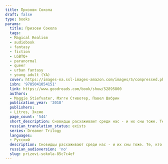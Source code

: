 ```yaml
---
title: Призови Сокола
draft: false
type: books
params:
  title: Призови Сокола
  tags:
  - Magical Realism
  - audiobook
  - fantasy
  - fiction
  - LGBTQ+
  - paranormal
  - queer
  - urban fantasy
  - young adult (YA)
  cover: https://images-na.ssl-images-amazon.com/images/S/compressed.photo.goodreads.com/books/1571079982l/52895800.jpg
  isbn: '9785041054151'
  link: https://www.goodreads.com/book/show/52895800
  authors:
  - Maggie Stiefvater, Мэгги Стивотер, Павел Шабрин
  publication_year: '2018'
  publishers:
  - Litres, Эксмо
  page_count: '544'
  short_description: Сновидцы расхаживают среди нас - и их сны тоже. Те, кто грезят, не могут перестать - они могут лишь по мере сил управлять своими грёзами.
  russian_translation_status: exists
  series: Dreamer Trilogy
  languages:
  - Русский
  description: Сновидцы расхаживают среди нас - и их сны тоже. Те, кто грезят, не могут перестать - они могут лишь по мере сил управлять своими грёзами. Те, кого приснили, не в состоянии жить собственной жизнью - они заснут навеки, если сновидец умрет.<br />А ещё есть те, кого влечет к сновидцам. Те, кто хочет их использовать. Поймать. Убить, пока их сны не погубили всех нас".<br /><br />Ронан Линч - сновидец. Безделушки и катастрофы - вот то, что он выносит из снов.<br />Джордан Хеннесси - воровка и талантливая художница. Чем ближе она оказывается к таинственной картине, на поиски которой отправилась, тем теснее оказывается с ней связана. Пугающая, необъяснимая связь, и девушка не в состоянии ее разорвать.<br />Кармен Фарух-Лейн - охотница и... убийца. Она знает, что сны могут сделать с человеком. И знает, на что способные сновидцы. Но это мелочи по сравнению с тем, что готовится обрушиться на этот мир...
  russian_audioversion: 'no'
  slug: prizovi-sokola-85c7c4ef
---
```

